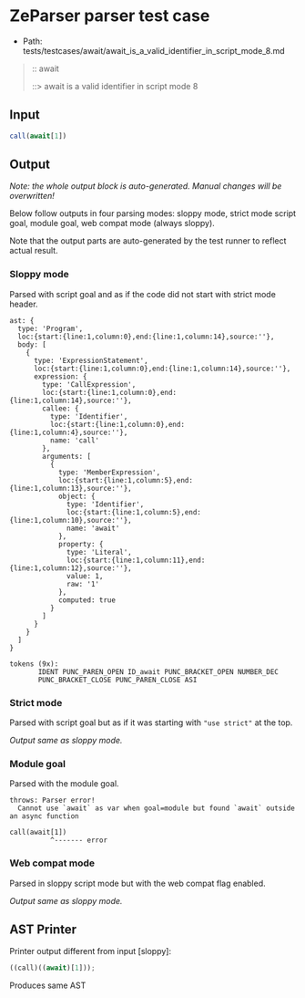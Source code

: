 # ZeParser parser test case

- Path: tests/testcases/await/await_is_a_valid_identifier_in_script_mode_8.md

> :: await
>
> ::> await is a valid identifier in script mode 8

## Input

`````js
call(await[1])
`````

## Output

_Note: the whole output block is auto-generated. Manual changes will be overwritten!_

Below follow outputs in four parsing modes: sloppy mode, strict mode script goal, module goal, web compat mode (always sloppy).

Note that the output parts are auto-generated by the test runner to reflect actual result.

### Sloppy mode

Parsed with script goal and as if the code did not start with strict mode header.

`````
ast: {
  type: 'Program',
  loc:{start:{line:1,column:0},end:{line:1,column:14},source:''},
  body: [
    {
      type: 'ExpressionStatement',
      loc:{start:{line:1,column:0},end:{line:1,column:14},source:''},
      expression: {
        type: 'CallExpression',
        loc:{start:{line:1,column:0},end:{line:1,column:14},source:''},
        callee: {
          type: 'Identifier',
          loc:{start:{line:1,column:0},end:{line:1,column:4},source:''},
          name: 'call'
        },
        arguments: [
          {
            type: 'MemberExpression',
            loc:{start:{line:1,column:5},end:{line:1,column:13},source:''},
            object: {
              type: 'Identifier',
              loc:{start:{line:1,column:5},end:{line:1,column:10},source:''},
              name: 'await'
            },
            property: {
              type: 'Literal',
              loc:{start:{line:1,column:11},end:{line:1,column:12},source:''},
              value: 1,
              raw: '1'
            },
            computed: true
          }
        ]
      }
    }
  ]
}

tokens (9x):
       IDENT PUNC_PAREN_OPEN ID_await PUNC_BRACKET_OPEN NUMBER_DEC
       PUNC_BRACKET_CLOSE PUNC_PAREN_CLOSE ASI
`````

### Strict mode

Parsed with script goal but as if it was starting with `"use strict"` at the top.

_Output same as sloppy mode._

### Module goal

Parsed with the module goal.

`````
throws: Parser error!
  Cannot use `await` as var when goal=module but found `await` outside an async function

call(await[1])
          ^------- error
`````


### Web compat mode

Parsed in sloppy script mode but with the web compat flag enabled.

_Output same as sloppy mode._

## AST Printer

Printer output different from input [sloppy]:

````js
((call)((await)[1]));
````

Produces same AST
